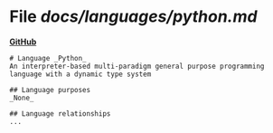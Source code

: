 # File _docs/languages/python.md_
**[GitHub](https://github.com/softlang/yas/blob/master/docs/languages/python.md)**
```
# Language _Python_
An interpreter-based multi-paradigm general purpose programming language with a dynamic type system

## Language purposes
_None_

## Language relationships
...
```
